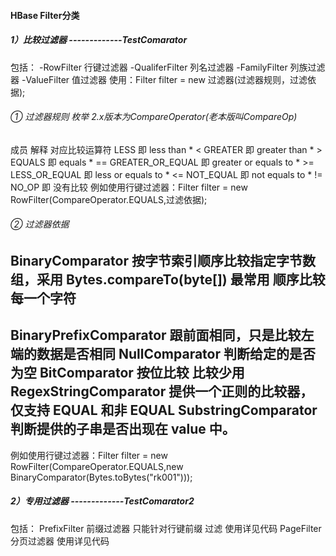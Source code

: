 #### HBase Filter分类
##### 1）比较过滤器  -------------TestComarator
包括：     -RowFilter  行键过滤器
           -QualiferFilter 列名过滤器
           -FamilyFilter 列族过滤器
           -ValueFilter  值过滤器
使用：Filter  filter = new 过滤器(过滤器规则，过滤依据);
###### ① 过滤器规则 枚举 2.x版本为CompareOperator(老本版叫CompareOp)
成员          解释                         对应比较运算符
LESS      	即 less than *                       <
GREATER     即 greater than *                    >
EQUALS		即 equals *                          ==
GREATER_OR_EQUAL	即 greater or equals to *    >=
LESS_OR_EQUAL	即 less or equals to *           <=
NOT_EQUAL	即	not equals to *                  !=
NO_OP  		即 没有比较
例如使用行键过滤器：Filter  filter = new RowFilter(CompareOperator.EQUALS,过滤依据);

###### ② 过滤器依据
BinaryComparator 按字节索引顺序比较指定字节数组，采用 Bytes.compareTo(byte[])   最常用  顺序比较每一个字符
----
BinaryPrefixComparator 跟前面相同，只是比较左端的数据是否相同
NullComparator 判断给定的是否为空
BitComparator 按位比较    比较少用
RegexStringComparator 提供一个正则的比较器，仅支持 EQUAL 和非 EQUAL
SubstringComparator 判断提供的子串是否出现在 value 中。
----
例如使用行键过滤器：Filter  filter = new RowFilter(CompareOperator.EQUALS,new BinaryComparator(Bytes.toBytes("rk001")));

##### 2）专用过滤器  -------------TestComarator2
包括：
PrefixFilter   前缀过滤器   只能针对行键前缀  过滤   使用详见代码
PageFilter 	分页过滤器       使用详见代码